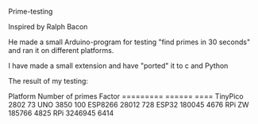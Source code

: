 Prime-testing

Inspired by Ralph Bacon

He made a small Arduino-program for testing "find primes 
in 30 seconds" and ran it on different platforms.

I have made a small extension and have "ported" it to c and Python

The result of my testing:

Platform	Number of primes	Factor
========= ======				====
TinyPico  	2802				73
UNO		  	3850				100
ESP8266	   28012				728
ESP32	  180045				4676
RPi ZW	  185766				4825
RPi		 3246945				6414